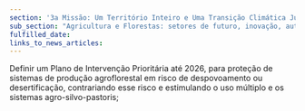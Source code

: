 ```yaml
---
section: '3a Missão: Um Território Inteiro e Uma Transição Climática Justa'
sub_section: "Agricultura e Florestas: setores de futuro, inovação, autonomia e investimento"
fulfilled_date:
links_to_news_articles:
---
```


Definir um Plano de Intervenção Prioritária até 2026, para proteção de sistemas de produção agroflorestal em risco de despovoamento ou desertificação, contrariando esse risco e estimulando o uso múltiplo e os sistemas agro-silvo-pastoris;